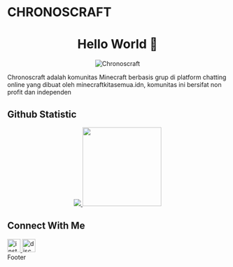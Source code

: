 # CHRONOSCRAFT
<h1 align="center">Hello World 👋</h1>
<p align="center"> <img src="https://komarev.com/ghpvc/?username=Chronoscraft" alt="Chronoscraft" /></p>

Chronoscraft adalah komunitas Minecraft berbasis grup di platform chatting online yang dibuat oleh minecraftkitasemua.idn, komunitas ini bersifat non profit dan independen

## Github Statistic
<p align="center">
  <a href="https://github.com/AhZanMC">
    <img src="https://img.shields.io/github/stars/your-organization?style=social"/>
    <img height="180em" src="https://github-readme-stats-eight-theta.vercel.app/api?username=Chronoscraft&show_icons=true&theme=synthwave&include_all_commits=true&count_private=true"/>
  </a>
</p>

## Connect With Me
<div align="left">
  <a href="#" target="_blank">
    <img src="https://img.shields.io/static/v1?message=Instagram&logo=instagram&label=&color=E4405F&logoColor=white&labelColor=&style=for-the-badge" height="30" alt="instagram logo"  />
  </a>
  <a href="#" target="_blank">
    <img src="https://img.shields.io/static/v1?message=Discord&logo=discord&label=&color=7289DA&logoColor=white&labelColor=&style=for-the-badge" height="30" alt="discord logo"  />
  </a>
</div>
Footer


<!--

**Here are some ideas to get you started:**

🙋‍♀️ A short introduction - what is your organization all about?
🌈 Contribution guidelines - how can the community get involved?
👩‍💻 Useful resources - where can the community find your docs? Is there anything else the community should know?
🍿 Fun facts - what does your team eat for breakfast?
🧙 Remember, you can do mighty things with the power of [Markdown](https://docs.github.com/github/writing-on-github/getting-started-with-writing-and-formatting-on-github/basic-writing-and-formatting-syntax)
-->
